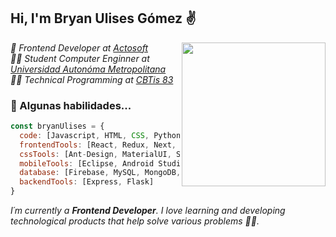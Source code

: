 <div style="background-image: url('https://github.com/UlisesGomezDW/Axios-VanillaJs/blob/master/assets/background.png');">
<h2> Hi, I'm Bryan Ulises Gómez ✌</h2>
<img align='right' src="https://media.giphy.com/media/du3J3cXyzhj75IOgvA/giphy.gif" width="230">
<p><em>
  💚 Frontend Developer at <a href="https://www.facebook.com/ActosoftCommunity">Actosoft</a></br>
  👨‍💻 Student Computer Enginner at <a href="https://www.azc.uam.mx/">Universidad Autonóma Metropolitana</a></br>
  👨‍🎓 Technical Programming at <a href="http://cbtis83.edu.mx/index.html">CBTis 83</a> 
</em></p>

### 🎯 Algunas habilidades...

```javascript
const bryanUlises = {
  code: [Javascript, HTML, CSS, Python, Java, C#, PHP],
  frontendTools: [React, Redux, Next, Vanilla, JQuery],
  cssTools: [Ant-Design, MaterialUI, Sass, Bootstrap, Styled-Components, css-modules],
  mobileTools: [Eclipse, Android Studio],
  database: [Firebase, MySQL, MongoDB, SQlite],
  backendTools: [Express, Flask]
}
```

<em>I´m currently a <b>Frontend Developer</b>. I love learning and developing technological products that help solve various problems 💁‍♂.</em>

</div>
